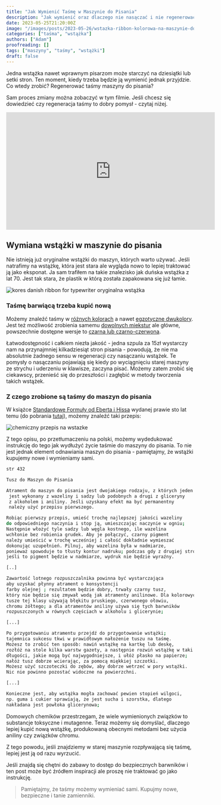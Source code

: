 ```yaml
---
title: "Jak Wymienić Taśmę w Maszynie do Pisania"
description: "Jak wymienić oraz dlaczego nie nasączać i nie regenerować wstążki do maszyny do pisania."
date: 2023-05-25T21:20:00Z
image: "/images/posts/2023-05-26/wstazka-ribbon-kolorowa-na-maszynie-do-pisania.jpeg"
categories: ["taśma", "wstążka"]
authors: ["Adam"]
proofreading: []
tags: ["maszyny", "taśmy", "wstążki"]
draft: false
---
```


Jedna wstążka nawet wprawnym pisarzom może starczyć na dziesiątki lub setki stron. Ten moment, kiedy trzeba będzie ją wymienić jednak przyjdzie. Co wtedy zrobić? Regenerować taśmy maszyny do pisania?

Sam proces zmiany można zobaczyć w tym filmie. Jeśli chcesz się dowiedzieć czy regeneracja taśmy to dobry pomysł - czytaj niżej.

<iframe width="560" height="315" src="https://www.youtube.com/embed/OHTm9j05t3s" title="YouTube video player" frameborder="0" allow="accelerometer; autoplay; clipboard-write; encrypted-media; gyroscope; picture-in-picture; web-share" allowfullscreen></iframe>

## Wymiana wstążki w maszynie do pisania

Nie istnieją już oryginalne wstążki do maszyn, których warto używać. Jeśli natrafimy na wstążkę, która jest stara ale wygląda nowo to lepiej traktować ją jako eksponat. Ja sam trafiłem na takie znalezisko jak duńska wstążka z lat 70. Jest tak stara, że plastik w którą została zapakowana się już łamie.

![kores danish ribbon for typewriter oryginalna wstążka](./images/posts/2023-05-26/kores-danish-typewriter-ribbon.jpeg)

### Taśmę barwiącą trzeba kupić nową

Możemy znaleźć taśmy w [różnych kolorach](https://www.ebay.com/itm/154401007625) a nawet [egzotyczne dwukolory](https://charliefoxtrot.com.au/collections/typewriter-ribbons). Jest też możliwość zrobienia samemu [dowolnych miekstur](https://clairelasecretaire.wordpress.com/2014/01/30/how-to-make-your-own-typewriter-ribbon-rainbow-effect/) ale główne, powszechnie dostępne wersje to [czarna lub czarno-czerwona](https://allegro.pl/listing?string=ta%C5%9Bma%20barwi%C4%85ca%20do%20maszyny%20do%20pisania&order=p).

Łatwodostępność i całkiem niezła jakość - jedna szpula za 15zł wystarczy nam na przynajmniej kilkadziesiąt stron pisania - powodują, że nie ma absolutnie żadnego sensu w regeneracji czy nasączaniu wstążek. Te pomysły o nasączaniu pojawiają się kiedy po wyciągnięciu starej maszyny ze strychu i uderzeniu w klawisze, zaczyna pisać. Możemy zatem zrobić się ciekawscy, przenieść się do przeszłości i zagłębić w metody tworzenia takich wstążek.

### Z czego zrobione są taśmy do maszyn do pisania

W książce [Standardowe Formuły od Eberta i Hissa](https://catalog.lib.uchicago.edu/vufind/Record/2708924) wydanej prawie sto lat temu (do pobrania [tutaj](https://www.maszynopisanie.pl/pobierz/The-Standard-Formulary-by-Albert-E-Ebert-and-An-Emil-Hiss.pdf)), możemy znaleźć taki przepis:

![chemiczny przepis na wstazke](./images/posts/2023-05-26/przepis-na-tusz-do-tasiemki.png)

Z tego opisu, po przetłumaczeniu na polski, możemy wydedukować instrukcję do tego jak wydłużyć życie taśmie do maszyny do pisania. To nie jest jednak element odnawiania maszyn do pisania - pamiętajmy, że wstążki kupujemy nowe i wymieniamy sami.

```bash
str 432

Tusz do Maszyn do Pisania

Atrament do maszyn do pisania jest dwojakiego rodzaju, z których jeden
 jest wykonany z wazeliny i sadzy lub podobnych a drugi z gliceryny
 z alkoholem i aniliny. Jeśli uzyskany efekt ma być permanentny
 należy użyć przepisu pierwszego.

Robiąc pierwszy przepis, umieść trochę najlepszej jakości wazeliny
do odpowiedniego naczynia i stop ją, umieszczając naczynie w ogniu;
Następnie włożyć tyle sadzy lub węgla kostnego, ile wazelina
wchłonie bez robienia grudek. Aby je połączyć, czarny pigment
należy umieścić w trochę wcześniej i całość dokładnie wymieszać
dokonując uzupełnień. Pilnuj, aby wazelina była w nadmiarze,
ponieważ spowoduje to tłusty kontur nadruku; podczas gdy z drugiej strony,
jeśli to pigment będzie w nadmiarze, wydruk nie będzie wyraźny.

[..]

Zawartość lotnego rozpuszczalnika powinna być wystarczająca
aby uzyskać płynny atrament o konsystencji
farby olejnej ; rezultatem będzie dobry, trwały czarny tusz,
który nie będzie się zmywał wodą jak atramenty anilinowe. Dla kolorowych
tusze tej klasy używają błękitu pruskiego, czerwonego ołowiu,
chromu żółtego; a dla atramentów aniliny używa się tych barwników
rozpuszczonych w równych częściach w alkoholu i glicerynie;

[...]

Po przygotowaniu atramentu przejdź do przygotowanie wstążki;
tajemnica sukcesu tkwi w prawidłowym nałożenie tuszu na taśmę.
Możesz to zrobić ten sposób: nawiń wstążkę na kartkę lub deskę,
rozłóż na stole kilka warstw gazety, a następnie rozwiń wstążkę w taki sposób,
długości, jakie mogą być najwygodniejsze, i ułóż płasko na papierze;
nałóż tusz dobrze wcierając, za pomocą miękkiej szczotki.
Możesz użyć szczoteczki do zębów, aby dobrze wetrzeć w pory wstążki.
Nic nie powinno pozostać widoczne na powierzchni.

[...]

Konieczne jest, aby wstążka mogła zachować pewien stopień wilgoci,
np. guma i cukier sprawiają, że jest sucha i szorstka, dlatego
nakładana jest powłoka glicerynowa;

```

Domowych chemików przestrzegam, że wiele wymienionych związków to substancje toksyczne i mutagenne. Teraz możemy się domyślać, dlaczego lepiej kupić nową wstążkę, produkowaną obecnymi metodami bez użycia aniliny czy związków chromu.

Z tego powodu, jeśli znajdziemy w starej maszynie rozpływającą się taśmę, lepiej jest ją od razu wyrzucić.

Jeśli znajdą się chętni do zabawy to dostęp do bezpiecznych barwników i ten post może być źródłem inspiracji ale proszę nie traktować go jako instrukcję.

> Pamiętajmy, że taśmy możemy wymieniać sami. Kupujmy nowe, bezpieczne i tanie zamienniki.
